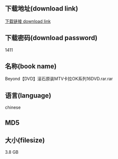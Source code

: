 ## 下载地址(download link)
[下载链接 download link](https://voluble-croquembouche-d321dc.netlify.app/?s=Beyond%E3%80%90DVD%E3%80%91%E6%BB%9A%E7%9F%B3%E5%8E%9F%E8%A3%85MTV%E5%8D%A1%E6%8B%89OK%E7%B3%BB%E5%88%9716DVD.rar)

## 下载密码(download password)
1411

## 名称(book name)
Beyond【DVD】滚石原装MTV卡拉OK系列16DVD.rar.rar

## 语言(language)
chinese

## MD5


## 大小(filesize)
3.8 GB
